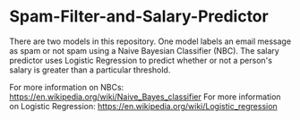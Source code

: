 # Spam-Filter-and-Salary-Predictor
There are two models in this repository. One model labels an email message as spam or not spam using a Naive Bayesian Classifier (NBC). The salary predictor uses Logistic Regression to predict whether or not a person's salary is greater than a particular threshold.  

For more information on NBCs: https://en.wikipedia.org/wiki/Naive_Bayes_classifier
For more information on Logistic Regression: https://en.wikipedia.org/wiki/Logistic_regression
